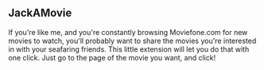## JackAMovie

If you're like me, and you're constantly browsing Moviefone.com for new movies to watch, you'll probably want to share the movies you're interested in with your seafaring friends. This little extension will let you do that with one click. Just go to the page of the movie you want, and click!